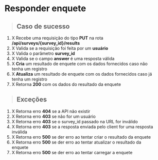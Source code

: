 # Responder enquete

> ## Caso de sucesso

1. X Recebe uma requisição do tipo **PUT** na rota **/api/surveys/{survey_id}/results**
2. X Valida se a requisição foi feita por um **usuário**
3. X Valida o parâmetro **survey_id**
4. X Valida se o campo **answer** é uma resposta válida
5. X **Cria** um resultado de enquete com os dados fornecidos caso não tenha um registro
6. X **Atualiza** um resultado de enquete com os dados fornecidos caso já tenha um registro
7. X Retorna **200** com os dados do resultado da enquete

> ## Exceções

1. X Retorna erro **404** se a API não existir
2. X Retorna erro **403** se não for um usuário
3. X Retorna erro **403** se o survey_id passado na URL for inválido
4. X Retorna erro **403** se a resposta enviada pelo client for uma resposta inválida
5. X Retorna erro **500** se der erro ao tentar criar o resultado da enquete
6. X Retorna erro **500** se der erro ao tentar atualizar o resultado da enquete
7. X Retorna erro **500** se der erro ao tentar carregar a enquete